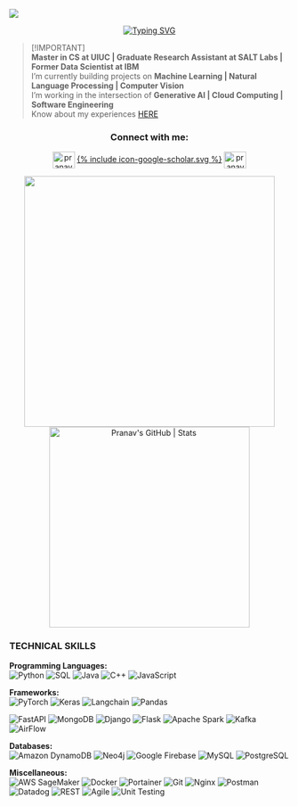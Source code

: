 ![](https://komarev.com/ghpvc/?username=pranavsharma9&color=blueviolet&base=160)

<p align="center"> <a href="https://git.io/typing-svg"><img src="https://readme-typing-svg.demolab.com?font=Source+Serif+Pro&weight=600&size=60&duration=8000&pause=1000&color=efe5fd&center=true&vCenter=true&width=800&lines=+_%2F%5C_+NAMASTE+_%2F%5C_;Hi+I+am+Pranav!" alt="Typing SVG" /></a></p>

>[!IMPORTANT]\
> **Master in CS at UIUC | Graduate Research Assistant at SALT Labs | Former Data Scientist at IBM** <br>
>I’m currently building projects on **Machine Learning | Natural Language Processing | Computer Vision** <br>
>I’m working in the intersection of **Generative AI | Cloud Computing | Software Engineering** <br>
>Know about my experiences [HERE](https://drive.google.com/file/d/1mCNHMcQJyPEwIjeUurvqvHdeUi-hTpOf/view?usp=sharing) <br>

<h3 align="center">Connect with me:</h3>
<p align="center">
<a href="https://www.linkedin.com/in/ps511/" target="blank"><img align="center" src="https://raw.githubusercontent.com/rahuldkjain/github-profile-readme-generator/master/src/images/icons/Social/linked-in-alt.svg" alt="pranavsharma9" height="30" width="40" /></a>
<a href="https://scholar.google.com/citations?user=taEsNisAAAAJ&hl=en&oi=sra"><span class="icon icon-link icon--google-scholar">{% include icon-google-scholar.svg %}</span></a>
<a href="https://leetcode.com/u/pspranavsharma9/" target="blank"><img align="center" src="https://raw.githubusercontent.com/rahuldkjain/github-profile-readme-generator/master/src/images/icons/Social/leet-code.svg" alt="pranavsharma9" height="30" width="40" /></a>


<p align="center">
  <img src="https://user-images.githubusercontent.com/74038190/212749447-bfb7e725-6987-49d9-ae85-2015e3e7cc41.gif" width="450" />
  <a href="https://quira.sh?utm_source=widgets&utm_campaign=pranavsharma9">
    <img src="https://stats.quira.sh/pranavsharma9/github?theme=dark" alt="Pranav's GitHub | Stats" width="360"/>
  </a>
</p>

### **TECHNICAL SKILLS**

**Programming Languages:** <br>
![Python](https://img.shields.io/badge/python-%2314354C.svg?style=for-the-badge&logo=python&logoColor=white)
![SQL](https://img.shields.io/badge/sql-%23476A98.svg?style=for-the-badge&logo=postgresql&logoColor=white)
![Java](https://img.shields.io/badge/java-%23ED8B00.svg?style=for-the-badge&logo=java&logoColor=white)
![C++](https://img.shields.io/badge/c++-%2300599C.svg?style=for-the-badge&logo=c%2B%2B&logoColor=white)
![JavaScript](https://img.shields.io/badge/javascript-%23323330.svg?style=for-the-badge&logo=javascript&logoColor=%23F7DF1E)

**Frameworks:** <br>
![PyTorch](https://img.shields.io/badge/PyTorch-EE4C2C?style=for-the-badge&logo=pytorch&logoColor=white)
![Keras](	https://img.shields.io/badge/Keras-FF0000?style=for-the-badge&logo=keras&logoColor=white)
![Langchain](https://img.shields.io/badge/langchain-1C3C3C?style=for-the-badge&logo=langchain&logoColor=white)
![Pandas](	https://img.shields.io/badge/Pandas-2C2D72?style=for-the-badge&logo=pandas&logoColor=white)

![FastAPI](https://img.shields.io/badge/FastAPI-005571?style=for-the-badge&logo=fastapi)
![MongoDB](https://img.shields.io/badge/mongodb-%2347A248.svg?style=for-the-badge&logo=mongodb&logoColor=white)
![Django](https://img.shields.io/badge/django-%23092E20.svg?style=for-the-badge&logo=django&logoColor=white)
![Flask](https://img.shields.io/badge/flask-%23000.svg?style=for-the-badge&logo=flask&logoColor=white)
![Apache Spark](https://img.shields.io/badge/Apache%20Spark-E25A1C.svg?style=for-the-badge&logo=apache-spark&logoColor=white)
![Kafka](https://img.shields.io/badge/kafka-%23231F20.svg?style=for-the-badge&logo=apachekafka&logoColor=white)
![AirFlow](https://img.shields.io/badge/Airflow-017CEE?style=for-the-badge&logo=Apache%20Airflow&logoColor=white)


**Databases:** <br>
![Amazon DynamoDB](https://img.shields.io/badge/amazon%20dynamodb-%23232F3E.svg?style=for-the-badge&logo=amazon-dynamodb&logoColor=white)
![Neo4j](https://img.shields.io/badge/neo4j-%2300AFAA.svg?style=for-the-badge&logo=neo4j&logoColor=white)
![Google Firebase](https://img.shields.io/badge/firebase-%23039BE5.svg?style=for-the-badge&logo=firebase)
![MySQL](https://img.shields.io/badge/mysql-%2300f.svg?style=for-the-badge&logo=mysql&logoColor=white)
![PostgreSQL](https://img.shields.io/badge/postgresql-%23336791.svg?style=for-the-badge&logo=postgresql&logoColor=white)


**Miscellaneous:** <br>
![AWS SageMaker](https://img.shields.io/badge/AWS-SageMaker-%23FF9900.svg?style=for-the-badge&logo=amazon-aws&logoColor=white)
![Docker](https://img.shields.io/badge/docker-%232496ED.svg?style=for-the-badge&logo=docker&logoColor=white)
![Portainer](https://img.shields.io/badge/Portainer-13BEF9?style=for-the-badge&logo=portainer&logoColor=white)
![Git](https://img.shields.io/badge/git-%23F05033.svg?style=for-the-badge&logo=git&logoColor=white)
![Nginx](https://img.shields.io/badge/nginx-%23009639.svg?style=for-the-badge&logo=nginx&logoColor=white)
![Postman](https://img.shields.io/badge/postman-%23FF6C37.svg?style=for-the-badge&logo=postman&logoColor=white)
![Datadog](https://img.shields.io/badge/DATADOG-632CA6?style=for-the-badge&logo=datadog&logoColor=white)
![REST](https://img.shields.io/badge/rest-%2320232a.svg?style=for-the-badge&logo=rest&logoColor=white)
![Agile](https://img.shields.io/badge/agile-%23000000.svg?style=for-the-badge)
![Unit Testing](https://img.shields.io/badge/unit%20testing-%23000.svg?style=for-the-badge)
